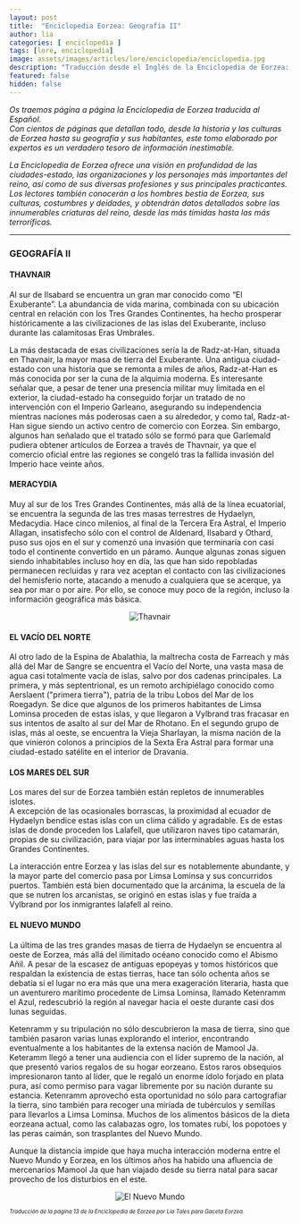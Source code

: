 ```yaml
---
layout: post
title:  "Enciclopedia Eorzea: Geografía II"
author: lia
categories: [ enciclopedia ]
tags: [lore, enciclopedia]
image: assets/images/articles/lore/enciclopedia/enciclopedia.jpg
description: "Traducción desde el Inglés de la Enciclopedia de Eorzea: Geografía II"
featured: false
hidden: false
---
```

*Os traemos página a página la Enciclopedia de Eorzea traducida al Español.<br/>
Con cientos de páginas que detallan todo, desde la historia y las culturas de Eorzea hasta su geografía y sus habitantes, este tomo elaborado por expertos es un verdadero tesoro de información inestimable.*

*La Enciclopedia de Eorzea ofrece una visión en profundidad de las ciudades-estado, las organizaciones y los personajes más importantes del reino, así como de sus diversas profesiones y sus principales practicantes. Los lectores también conocerán a los hombres bestia de Eorzea, sus culturas, costumbres y deidades, y obtendrán datos detallados sobre las innumerables criaturas del reino, desde las más tímidas hasta las más terroríficas.*


<hr/>

### GEOGRAFÍA II

#### THAVNAIR

Al sur de Ilsabard se encuentra un gran mar conocido como “El Exuberante”. La abundancia de vida marina, combinada con su ubicación central en relación con los Tres Grandes Continentes, ha hecho prosperar históricamente a las civilizaciones de las islas del Exuberante, incluso durante las calamitosas Eras Umbrales.

La más destacada de esas civilizaciones sería la de Radz-at-Han, situada en Thavnair, la mayor masa de tierra del Exuberante. Una antigua ciudad-estado con una historia que se remonta a miles de años, Radz-at-Han es más conocida por ser la cuna de la alquimia moderna. Es interesante señalar que, a pesar de tener una presencia militar muy limitada en el exterior, la ciudad-estado ha conseguido forjar un tratado de no intervención con el Imperio Garleano, asegurando su independencia mientras naciones más poderosas caen a su alrededor, y como tal, Radz-at-Han sigue siendo un activo centro de comercio con Eorzea. Sin embargo, algunos han señalado que el tratado sólo se formó para que Garlemald pudiera obtener artículos de Eorzea a través de Thavnair, ya que el comercio oficial entre las regiones se congeló tras la fallida invasión del Imperio hace veinte años.

#### MERACYDIA

Muy al sur de los Tres Grandes Continentes, más allá de la línea ecuatorial, se encuentra la segunda de las tres masas terrestres de Hydaelyn, Medacydia. Hace cinco milenios, al final de la Tercera Era Astral, el Imperio Allagan, insatisfecho sólo con el control de Aldenard, Ilsabard y Othard, puso sus ojos en el sur y comenzó una invasión que terminaría con casi todo el continente convertido en un páramo. Aunque algunas zonas siguen siendo inhabitables incluso hoy en día, las que han sido repobladas permanecen recluidas y rara vez aceptan el contacto con las civilizaciones del hemisferio norte, atacando a menudo a cualquiera que se acerque, ya sea por mar o por aire. Por ello, se conoce muy poco de la región, incluso la información geográfica más básica.

<p align="center"><img src="{{ site.baseurl }}/assets/images/articles/lore/enciclopedia/05/thavnair.jpg" alt="Thavnair"/></p>

#### EL VACÍO DEL NORTE

Al otro lado de la Espina de Abalathia, la maltrecha costa de Farreach y más allá del Mar de Sangre se encuentra el Vacío del Norte, una vasta masa de agua casi totalmente vacía de islas, salvo por dos cadenas principales. La primera, y más septentrional, es un remoto archipiélago conocido como Aerslaent ("primera tierra"), patria de la tribu Lobos del Mar de los Roegadyn. Se dice que algunos de los primeros habitantes de Limsa Lominsa proceden de estas islas, y que llegaron a Vylbrand tras fracasar en sus intentos de asalto al sur del Mar de Rhotano. En el segundo grupo de islas, más al oeste, se encuentra la Vieja Sharlayan, la misma nación de la que vinieron colonos a principios de la Sexta Era Astral para formar una ciudad-estado satélite en el interior de Dravania.


#### LOS MARES DEL SUR

Los mares del sur de Eorzea también están repletos de innumerables islotes.<br/>
A excepción de las ocasionales borrascas, la proximidad al ecuador de Hydaelyn bendice estas islas con un clima cálido y agradable. Es de estas islas de donde proceden los Lalafell, que utilizaron naves tipo catamarán, propias de su civilización, para viajar por las interminables aguas hasta los Grandes Continentes.

La interacción entre Eorzea y las islas del sur es notablemente abundante, y la mayor parte del comercio pasa por Limsa Lominsa y sus concurridos puertos. También está bien documentado que la arcánima, la escuela de la que se nutren los arcanistas, se originó en estas islas y fue traída a Vylbrand por los inmigrantes lalafell al reino.


#### EL NUEVO MUNDO

La última de las tres grandes masas de tierra de Hydaelyn se encuentra al oeste de Eorzea, más allá del ilimitado océano conocido como el Abismo Añil. A pesar de la escasez de antiguas epopeyas y tomos históricos que respaldan la existencia de estas tierras, hace tan sólo ochenta años se debatía si el lugar no era más que una mera exageración literaria,  hasta que un aventurero marítimo procedente de Limsa Lominsa, llamado Ketenramm el Azul, redescubrió la región al navegar hacia el oeste durante casi dos lunas seguidas.

Ketenramm y su tripulación no sólo descubrieron la masa de tierra, sino que también pasaron varias lunas explorando el interior, encontrando eventualmente a los habitantes de la extensa nación de Mamool Ja. Keteramm llegó a tener una audiencia con el líder supremo de la nación, al que presentó varios regalos de su hogar eorzeano. Estos raros obsequios impresionaron tanto al líder, que le regaló un enorme ídolo forjado en plata pura, así como permiso para vagar libremente por su nación durante su estancia. Ketenramm aprovechó esta oportunidad no sólo para cartografiar la tierra, sino también para recoger una miríada de tubérculos y semillas para llevarlos a Limsa Lominsa. Muchos de los alimentos básicos de la dieta eorzeana actual, como las calabazas ogro, los tomates rubí, los popotoes y las peras caimán, son trasplantes del Nuevo Mundo.

Aunque la distancia impide que haya mucha interacción moderna entre el Nuevo Mundo y Eorzea, en los últimos años ha habido una afluencia de mercenarios Mamool Ja que han viajado desde su tierra natal para sacar provecho de los disturbios en el este.

<p align="center"><img src="{{ site.baseurl }}/assets/images/articles/lore/enciclopedia/05/nuevomundo.jpg" alt="El Nuevo Mundo"/></p>

<sub><sup>*Traducción de la página 13 de la Enciclopedia de Eorzea por Lia Tales para Gaceta Eorzea.*</sup></sub>
